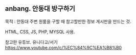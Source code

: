 ## anbang. 안동대 방구하기

목적 : 안동대 주변 원룸을 구할 때 참고할만한 정보 게시판을 만드는 것.


HTML, CSS, JS, PHP, MYSQL 사용.


참고한 유튜브. 유니다고/서기
https://www.youtube.com/c/%EC%84%9C%EA%B8%B0
